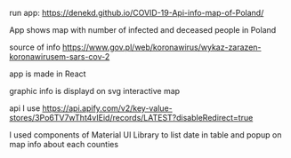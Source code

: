 run app: https://denekd.github.io/COVID-19-Api-info-map-of-Poland/

App shows map with number of infected and deceased people in Poland</br>

source of info https://www.gov.pl/web/koronawirus/wykaz-zarazen-koronawirusem-sars-cov-2</br>

app is made in React </br>

graphic info is displayd on svg interactive map

api I use https://api.apify.com/v2/key-value-stores/3Po6TV7wTht4vIEid/records/LATEST?disableRedirect=true</br>

I used components of Material UI Library to list date in table and popup on map info about each counties</br>  
